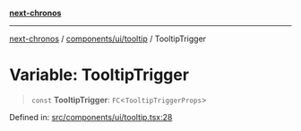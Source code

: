 [**next-chronos**](../../../../README.md)

***

[next-chronos](../../../../README.md) / [components/ui/tooltip](../README.md) / TooltipTrigger

# Variable: TooltipTrigger

> `const` **TooltipTrigger**: `FC`\<`TooltipTriggerProps`\>

Defined in: [src/components/ui/tooltip.tsx:28](https://github.com/Bababum95/next-chronos/blob/41860730c8dd12c16699269e1eee86402c8d1a9f/src/components/ui/tooltip.tsx#L28)
